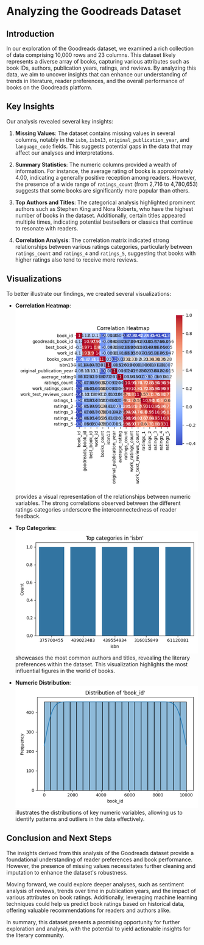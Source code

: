 # Analyzing the Goodreads Dataset

## Introduction
In our exploration of the Goodreads dataset, we examined a rich collection of data comprising 10,000 rows and 23 columns. This dataset likely represents a diverse array of books, capturing various attributes such as book IDs, authors, publication years, ratings, and reviews. By analyzing this data, we aim to uncover insights that can enhance our understanding of trends in literature, reader preferences, and the overall performance of books on the Goodreads platform.

## Key Insights
Our analysis revealed several key insights:

1. **Missing Values**: The dataset contains missing values in several columns, notably in the `isbn`, `isbn13`, `original_publication_year`, and `language_code` fields. This suggests potential gaps in the data that may affect our analyses and interpretations.

2. **Summary Statistics**: The numeric columns provided a wealth of information. For instance, the average rating of books is approximately 4.00, indicating a generally positive reception among readers. However, the presence of a wide range of `ratings_count` (from 2,716 to 4,780,653) suggests that some books are significantly more popular than others.

3. **Top Authors and Titles**: The categorical analysis highlighted prominent authors such as Stephen King and Nora Roberts, who have the highest number of books in the dataset. Additionally, certain titles appeared multiple times, indicating potential bestsellers or classics that continue to resonate with readers.

4. **Correlation Analysis**: The correlation matrix indicated strong relationships between various ratings categories, particularly between `ratings_count` and `ratings_4` and `ratings_5`, suggesting that books with higher ratings also tend to receive more reviews.

## Visualizations
To better illustrate our findings, we created several visualizations:

- **Correlation Heatmap**: ![Correlation Heatmap](correlation_heatmap.png) provides a visual representation of the relationships between numeric variables. The strong correlations observed between the different ratings categories underscore the interconnectedness of reader feedback.

- **Top Categories**: ![Top Categories](top_categories.png) showcases the most common authors and titles, revealing the literary preferences within the dataset. This visualization highlights the most influential figures in the world of books.

- **Numeric Distribution**: ![Numeric Distribution](numeric_distribution.png) illustrates the distributions of key numeric variables, allowing us to identify patterns and outliers in the data effectively.

## Conclusion and Next Steps
The insights derived from this analysis of the Goodreads dataset provide a foundational understanding of reader preferences and book performance. However, the presence of missing values necessitates further cleaning and imputation to enhance the dataset's robustness. 

Moving forward, we could explore deeper analyses, such as sentiment analysis of reviews, trends over time in publication years, and the impact of various attributes on book ratings. Additionally, leveraging machine learning techniques could help us predict book ratings based on historical data, offering valuable recommendations for readers and authors alike. 

In summary, this dataset presents a promising opportunity for further exploration and analysis, with the potential to yield actionable insights for the literary community.